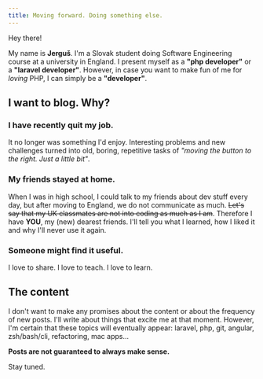 ```yaml
---
title: Moving forward. Doing something else.
---
```


Hey there!

My name is **Jerguš**. I'm a Slovak student doing Software Engineering course at a university in England. I present myself as a **"php developer"** or a **"laravel developer"**. However, in case you want to make fun of me for _loving_ PHP, I can simply be a **"developer"**.

## I want to blog. Why?

### I have recently quit my job.
It no longer was something I'd enjoy. Interesting problems and new challenges turned into old, boring, repetitive tasks of _"moving the button to the right. Just a little bit"_.

### My friends stayed at home.
When I was in high school, I could talk to my friends about dev stuff every day,     but after moving to England, we do not communicate as much. ~~Let's say that my UK classmates are not into coding as much as I am~~. Therefore I have **YOU**, my (new) dearest friends. I'll tell you what I learned, how I liked it and why I'll never use it again.

### Someone might find it useful.
I love to share. I love to teach. I love to learn.

## The content

I don't want to make any promises about the content or about the frequency of new posts. I'll write about things that excite me at that moment. However, I'm certain that these topics will eventually appear: laravel, php, git, angular, zsh/bash/cli, refactoring, mac apps...

__Posts are not guaranteed to always make sense.__

Stay tuned.

